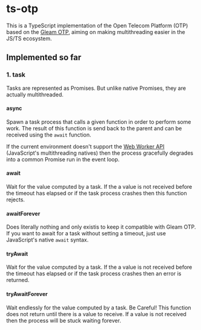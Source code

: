 # ts-otp

This is a TypeScript implementation of the Open Telecom Platform (OTP) based on the [Gleam OTP](https://github.com/gleam-lang/otp), aiming on making multithreading easier in the JS/TS ecosystem.

## Implemented so far

### 1. task

Tasks are represented as Promises. But unlike native Promises, they are actually multithreaded.

#### async

Spawn a task process that calls a given function in order to perform some work. The result of this function is send back to the parent and can be received using the `await` function.

If the current environment doesn't support the [Web Worker API](https://developer.mozilla.org/en-US/docs/Web/API/Web_Workers_API) (JavaScript's multithreading natives) then the process gracefully degrades into a common Promise run in the event loop.

#### await

Wait for the value computed by a task. If the a value is not received before the timeout has elapsed or if the task process crashes then this function rejects.

#### awaitForever

Does literally nothing and only existis to keep it compatible with Gleam OTP. If you want to await for a task without setting a timeout, just use JavaScript's native `await` syntax.

#### tryAwait

Wait for the value computed by a task. If the a value is not received before the timeout has elapsed or if the task process crashes then an error is returned.

#### tryAwaitForever

Wait endlessly for the value computed by a task. Be Careful! This function does not return until there is a value to receive. If a value is not received then the process will be stuck waiting forever.
